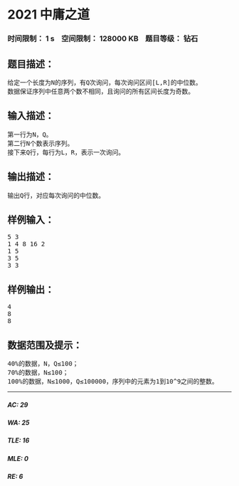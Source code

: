 # 2021 中庸之道   
### 时间限制： 1 s&nbsp;&nbsp;&nbsp;&nbsp;空间限制： 128000 KB&nbsp;&nbsp;&nbsp;&nbsp;题目等级： 钻石  
## 题目描述：  

<pre>
给定一个长度为N的序列，有Q次询问，每次询问区间[L,R]的中位数。
数据保证序列中任意两个数不相同，且询问的所有区间长度为奇数。
</pre>
  
  
## 输入描述：  

<pre>
第一行为N，Q。
第二行N个数表示序列。
接下来Q行，每行为L，R，表示一次询问。
</pre>
  
  
## 输出描述：  

<pre>
输出Q行，对应每次询问的中位数。
</pre>
  
  
## 样例输入：  

<pre>
5 3
1 4 8 16 2
1 5
3 5
3 3
</pre>
  
  
## 样例输出：  

<pre>
4
8
8
</pre>
  
  
## 数据范围及提示：  

<pre>
40%的数据，N，Q≤100；
70%的数据，N≤100；
100%的数据，N≤1000，Q≤100000，序列中的元素为1到10^9之间的整数。
</pre>
  
  
***  

##### AC: 29  
##### WA: 25  
##### TLE: 16  
##### MLE: 0  
##### RE: 6  
